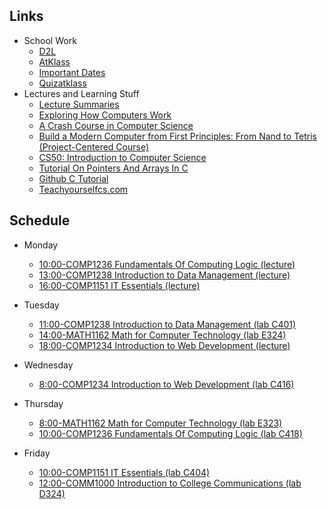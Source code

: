 ## Links
- School Work
  - [D2L](https://learn.georgebrown.ca)
  - [AtKlass](https://app.atklass.com)
  - [Important Dates](https://www.georgebrown.ca/current-students/important-dates?term=27246&category=131)
  - [Quizatklass](https://app.quizatclass.com)
- Lectures and Learning Stuff
    - [Lecture Summaries](comp1238.md)
    - [Exploring How Computers Work](https://youtu.be/QZwneRb-zqA)
    - [A Crash Course in Computer Science](https://www.youtube.com/playlist?list=PL8dPuuaLjXtNlUrzyH5r6jN9ulIgZBpdo)
    - [Build a Modern Computer from First Principles: From Nand to Tetris (Project-Centered Course)](https://www.coursera.org/learn/build-a-computer)
    - [CS50: Introduction to Computer Science ](https://online-learning.harvard.edu/course/cs50-introduction-computer-science)
    - [Tutorial On Pointers And Arrays In C](https://github.com/jflaherty/ptrtut13)
    - [Github C Tutorial](https://github.com/practical-tutorials/project-based-learning#cc)
    - [Teachyourselfcs.com](https://teachyourselfcs.com/)
  
## Schedule
- Monday
  - [10:00-COMP1236  Fundamentals Of Computing Logic  (lecture)](https://learn.georgebrown.ca/d2l/home/337951)
  - [13:00-COMP1238  Introduction to Data Management  (lecture)](https://learn.georgebrown.ca/d2l/home/334969)
  - [16:00-COMP1151  IT Essentials  (lecture)](https://learn.georgebrown.ca/d2l/home/335096)
- Tuesday
  - [11:00-COMP1238  Introduction to Data Management  (lab C401)](https://learn.georgebrown.ca/d2l/home/334969)
  - [14:00-MATH1162  Math for Computer Technology  (lab E324)](https://learn.georgebrown.ca/d2l/home/319863)
  - [18:00-COMP1234  Introduction to Web Development  (lecture)](https://learn.georgebrown.ca/d2l/home/342908)
  
- Wednesday
  - [8:00-COMP1234  Introduction to Web Development  (lab C416)](https://learn.georgebrown.ca/d2l/home/342908)
    
- Thursday
  - [8:00-MATH1162  Math for Computer Technology  (lab E323)](https://learn.georgebrown.ca/d2l/home/319863)
  - [10:00-COMP1236  Fundamentals Of Computing Logic  (lab C418)](https://learn.georgebrown.ca/d2l/home/337951)
  
- Friday
  - [10:00-COMP1151  IT Essentials  (lab C404)](https://learn.georgebrown.ca/d2l/home/335096)
  - [12:00-COMM1000  Introduction to College Communications (lab D324)](https://learn.georgebrown.ca/d2l/home/315722)
